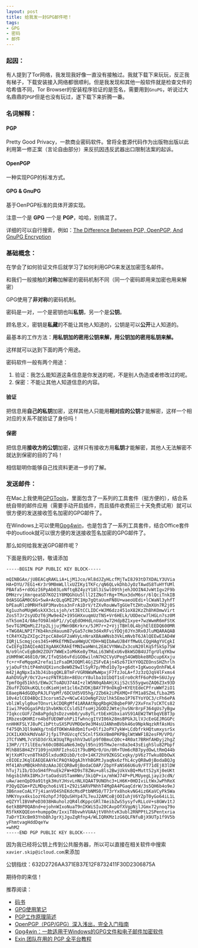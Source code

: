 ```yaml
---
layout: post
title: 给我发一封GPG邮件吧！
tags:
- GPG
- 密码
- 邮件
---
```


### 起因：

有人提到了Tor网络，我发现我好像一直没有接触过。我就下载下来玩玩，反正我有梯子，下载安装接入网络都很顺利。但是我发现和其他一般软件就是检查文件的哈希值不同，Tor Browser的安装程序验证的是签名，需要用到`GnuPG`，听说过大名鼎鼎的`PGP`但是也没有玩过，遂下载下来折腾一番。

### 名词解释：

#### PGP

Pretty Good Privacy，一款商业密码软件。曾将全套源代码作为出版物出版以此利用第一修正案（言论自由部分）来反抗因违反武器出口限制法案的起诉。

#### OpenPGP

一种实现PGP的标准方式。

#### GPG & GnuPG

基于OenPGP标准的具体开源实现。

注意一个是 **GPG** 一个是 **PGP**，哈哈，别搞混了。

详细的可以自行搜索，例如：[The Difference Between PGP, OpenPGP, And GnuPG Encryption](https://blog.ipswitch.com/the-difference-between-pgp-openpgp-and-gnupg-encryption)

### 基础概念：

在学会了如何验证文件后就学习了如何利用GPG来发送加密签名邮件。

和我们一般接触的**对称**加解密的密码机制不同（同一个密码即用来加密也用来解密）

GPG使用了**非对称**的密码机制。

密码是一对，一个是密钥也叫**私钥**，另一个是**公钥**。

顾名思义，密钥是**私藏**的不能让其他人知道的，公钥是可以**公开**让人知道的。

最基本的工作方法：**用私钥加的密用公钥来解，用公钥加的密用私钥来解。**

这样就可以达到下面的两个用途。

密码软件一般有两个用途：

1. 验证：我怎么能知道这条信息是你发送的呢，不是别人伪造或者修改过的呢。
2. 保密：不能让其他人知道信息的内容。



#### 验证

把信息用**自己的私钥**加密，这样其他人只能用**相对应的公钥**才能解密，这样一个相对应的关系不就验证了身份吗！

#### 保密

把信息用**接收方的公钥**加密，这样只有接收方用**私钥**才能解密，其他人无法解密不就达到保密的目的了吗！

相信聪明你能够自己找资料更进一步的了解。

### 发送邮件：

在Mac上我使用[GPGTools](https://gpgtools.org/)，里面包含了一系列的工具套件（挺方便的），结合系统自带的邮件应用（需要手动开启插件，而且插件收费前三十天免费试用）就可以很方便的发送接收签名加密的GPG邮件了。

在Windows上可以使用[Gpg4win](https://gpg4win.org/download.html)，也是包含了一系列工具套件，结合Office套件中的outlook就可以很方便的发送接收签名加密的GPG邮件了。

那么如何给我发送GPG邮件呢？

下面是我的公钥，敬请添加

```
-----BEGIN PGP PUBLIC KEY BLOCK-----

mQINBGAx/jUBEACqRAKLiA+LjM1Jco/Hl8dJZyHLcfMjTwI8J93tD7XDALY3UVia
HA+DYU/7EG1+Kr3r9M0mWLllxUZIKy1TKFc/qN6QLvkDhbJyOzTAwdS8TuHYfUMl
PBAfa5+rdOGzI6PpAb03LoNftqBZ4yzY18l3iSwlO9thjehJOOIN4JvWtIgv2F9b
DMHzrvjXmrqeaSD7KO21Y8MQGhUu5lll2IZNoTrRg+TMux3dxM6sr/6lQciTnkIB
0dASGGAM0C6G+5wA+AcQLqGMI2PC1Hp7gQtaUumFN8U+waeoUEdi+lCWaNl3yhfT
bPEauRlz0MRHfk8P3Mavbsa3nFrAiDrV/tZXvRouWwTgGUeTtZHtuZmXUn7R2j0S
Kg1uzhoMUgW6skXX3cLsjoh/xt3EtCCLIDC+WJM6dzz451oX82KzZh8hKOmwVirt
Zos5TJr2syUDzT6jMw9e4Z+195GHXxuqmUzTNS+Vr6HELk/UODecw7lHGLn7sz0M
nTkSomI4/0AefO9AlmbP1//yCqEdOHHdLnUao3w72HdpBZ1xye+7wzWwmR6mFStK
5evTG3MQmMiZJtp2LjjujMWn9BKrkrx/5JM7r+2+VjjTBHl0L4bjhElEEDQ600MR
+TWG0ALNPIf7Kb4knzHauum87yGa57cHe3d4xRFviYDQj0JYn3Rx0JluMQARAQAB
tCR4YXZpZXIgc2tpcCA8eGF2aWVyLnNraXBAaWNsb3VkLmNvbT6JAlQEEwEIAD4W
IQRjLScmqjces34S+HMkEfMNIwaHWgUCYDH+NQIbAwUJB4YfMwULCQgHAgYVCgkI
CwIEFgIDAQIeAQIXgAAKCRAkEfMNIwaHWnL2EACVYNWuZx3coN20lKq5fSkSp7SW
N/o9lnCvEgBdH2ZOUY7WWExIoMkKe8yTMaLi63WhExU6vBkWSDB4UJTgrUlqYKbw
zUHMhWC46810/9K/IfxQSb6vFdiGO8wilnN7H2CVyUPeg54GWBbke8RDcup6Xxju
fc+r+FeMqqoK2refai1zFsaDMJOQMl4GjZSFvEAjn45z67IkYYOQZEOnsSHZhrlh
yjaOuFthitP4mhUQXivncBeW0Z9wIlSyR7p/Mhd1Oy7p+g6dt+IgKwooyOnhFWL4
m42jAgNpxIa3bJ4ibsgQKLBTmFrVGRNWaMwWpxjF7fzJoLA+fJz3zQJqV4lFxms4
AahDVGyP/0cY2u+ozFNTR18n+8EUcrY8ulba1U1bQT1sEro0cRfF6oPd9+S6UJyy
TpmfOgd51khS/EWwJCToADU374AI+zlW5N0qAbAHjXijS2cS55ygwoZAQ6Z3x93D
Z6ufFZGOkuKQLtcdKieHjmt1cl6xZVDKjBAY7F9nOkgD+KYEtEdeCPfruWWf2iO1
E8aepN4dGQDpPAJLFVpMf/6DCUd5VO5hg/2Zb6k2iP6XMQ+FfM1a8SZmLfLba2M5
10v4zlCEO4BQcI3corsm5Zv+NCwC41OeNgF2Uzlhk5Emo1P76TYoYOC3/cFh6ePA
vbliWlylg0ueTOnvrLkCDQRgMf41ARAAtNpgRbgH2BqbeF9P/2XvFnx7sCKTCs82
Iiwi7PeOGgaSPdz1hvbKNcCCsldSIfsoHj2GOD2JWtejhvSNr8rpF364gUs7yBgw
7IqkccGUF/Zm8aPgdq3sDzzvmb0/yu8yTLrtbExH1bxiaVS91AEW2TWtbqVEBT3p
IRbzesQKHRIrn4bdfUEOWFohPiIfwhncgItVI06k28msBPGkJLlVJcEeGEJRGGPc
nnHHKFSLYJ8uPCibPttuSXSPUVMOQe9e3M4sUJANhmBVbk46o9NpkNqzkRfAsHUs
f475QhJQl9aWXg/tnEdTOKWnA8dbm1fu+Dlfi2oPX7ykW+LCdbfrkHQtumxysrSx
2CKILKKhkMdVoAFJjfpiTPdGVcqfC5Cnlf5XkVBm0PKPBglWtWWF1B2esFM/VPO/
JTCfVWML7cVSD3drXLW3UqTRgshhV3wUlp9f0BmuCQ0c+4R0at7BRHfAHDyj2hgZ
13HP//t7ilEEo/k60cOB8GaNe6JmQyl95ni95THwJern8a3e43sEighSlu82Pbpf
MlhB8S8H4ZY7109jnUXRFIzhsG1t79uBMQr0/Un/0R+TUm6cRB7pydOwLtRmQ44b
WjtXoM7cvn8ThkD5lxdudKDibD/tcO+14K72hV9ZKGSCxqky/pV6z7Twku8DbOwX
c0IOEzJKqlEAEQEAAYkCPAQYAQgAJhYhBGMtJyaqNx6zfhL4cyQR8w0jBodaBQJg
Mf41AhsMBQkHhh8zAAoJECQR8w0jBodaCOAP/2bpYFaNS66U6u9/FT71dEj83lDW
hTuj7iIb/D3o5H4fPnuEk2FW+KD9sT8ZWu+u8ls2BwjUkVxBQ+MuttS2yXj0eUKt
h6gsb1hRkI8MxJrtaOadsUSTamHWn/3kiQP+ix/mhWJ74P+PLMUyegLjayz3cdN/
uAw/aenQpD9a91tgk3HuYJHsvLnNLXQAAT9UNOhc3+LH6K+0HDIviLtWxJwPhReX
P3QyQZGm+PZLMDqcho6iVE1+Z92iSARVPNhhT4MgDA4PGaqCdrW/3s5QH6b4o9eJ
3B6nxeCoALY7j4ianVO4ShEKdcMsdPtbNMS0/T73rYx8hokvNG4iz6KaVCyPk5Wa
hMKYnyx4ks1ozY6zhpfJfQQuSHYp47L7euJ2AMCoBjOOIuhjV6YZpT0yGo64iL1L
eQZYYlIBVmPeD3038HAuholzQR4ldKppcGRl7AeibZwS5ysyfvRLLoV+s8GWv1tJ
6etkBBP0QA8nd+ejohnWIxoNuaT9nIKWiSIu20CAvpOfXVgpNjlJGmx72ynoq79o
R5fkKKQQEon+humppOm/IxxiT8bvwhVUAAjtV0hhtvK3ubl2RNPPtL2SPentxria
7aDrYIXcBm93YnbBhJgrXjJguZqRfnp4/WLIQRKMz1zG6QLFNfuBjX9UTp1f9V5b
yFhmtvagHddDqeYw
=whM2
-----END PGP PUBLIC KEY BLOCK-----
```

因为我已经将公钥上传到公共服务器，所以可以直接在相关软件中搜索`xavier.skip@icloud.com`来添加

公钥指纹：632D2726AA371EB37E12F8732411F30D2306875A

期待你的来信！



推荐阅读：

* [码书](https://book.douban.com/subject/27176880/)
* [GPG使用笔记](https://blog.creedowl.com/posts/gpg/)
* [PGP工作原理简述](https://marcuseddie.github.io/2019/PGP-Introduction.html)
* [OpenPGP（PGP/GPG）深入浅出，完全入门指南](https://www.rmnof.com/article/openpgp-gnupg-introduction/)
* [Gpg4win：一款适用于Windows的GPG文件和电子邮件加密软件](https://www.rmnof.com/article/gpg4win-gnupg-for-windows/)
* [Exin 团队在用的 PGP 全平台教程](https://blog.exin.one/2019/09/20/exin-pgp/)
